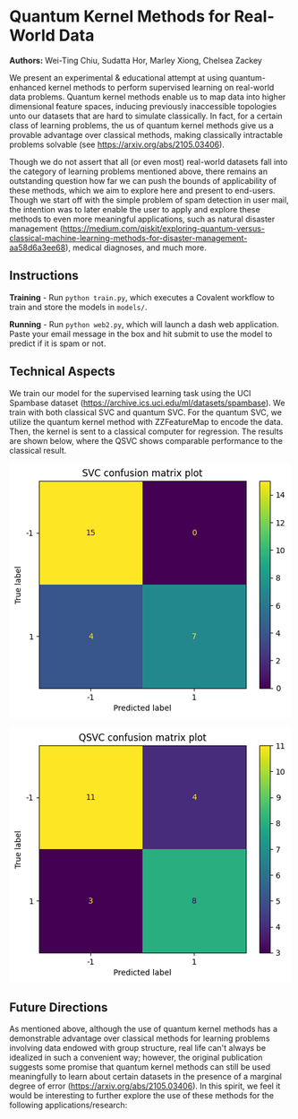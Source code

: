 # Quantum Kernel Methods for Real-World Data
 **Authors:** Wei-Ting Chiu, Sudatta Hor, Marley Xiong, Chelsea Zackey

We present an experimental & educational attempt at using quantum-enhanced kernel methods to perform supervised learning on real-world data problems. Quantum kernel methods enable us to map data into higher dimensional feature spaces, inducing previously inaccessible topologies unto our datasets that are hard to simulate classically. In fact, for a certain class of learning problems, the us of quantum kernel methods give us a provable advantage over classical methods, making classically intractable problems solvable (see https://arxiv.org/abs/2105.03406).


Though we do not assert that all (or even most) real-world datasets fall into the category of learning problems mentioned above, there remains an outstanding question how far we can push the bounds of applicability of these methods, which we aim to explore here and present to end-users. Though we start off with the simple problem of spam detection in user mail, the intention was to later enable the user to apply and explore these methods to even more meaningful applications, such as natural disaster management (https://medium.com/qiskit/exploring-quantum-versus-classical-machine-learning-methods-for-disaster-management-aa58d6a3ee68), medical diagnoses, and much more.

## Instructions
  
  **Training** - Run `python train.py`, which executes a Covalent workflow to train and store the models in `models/`.
  
  **Running** - Run `python web2.py`, which will launch a dash web application. Paste your email message in the box and hit submit to use the model to predict if it is spam or not.

## Technical Aspects

We train our model for the supervised learning task using the UCI Spambase dataset (https://archive.ics.uci.edu/ml/datasets/spambase). We train with both classical SVC and quantum SVC. For the quantum SVC, we utilize the quantum kernel method with ZZFeatureMap to encode the data. Then, the kernel is sent to a classical computer for regression. The results are shown below, where the QSVC shows comparable performance to the classical result.

![Classical Support Vector Classifier result.](./figs/svc.png)

![Quantum Support Vector Classifier result.](./figs/qsvc.png)

## Future Directions
As mentioned above, although the use of quantum kernel methods has a demonstrable advantage over classical methods for learning problems involving data endowed with group structure, real life can't always be idealized in such a convenient way; however, the original publication suggests some promise that quantum kernel methods can still be used meaningfully to learn about certain datasets in the presence of a marginal degree of error (https://arxiv.org/abs/2105.03406). In this spirit, we feel it would be interesting to further explore the use of these methods for the following applications/research: 
